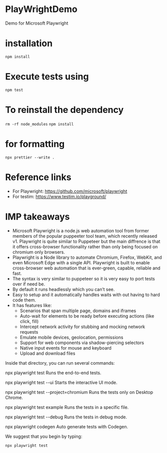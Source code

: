 # PlayWrightDemo

Demo for Microsoft Playwright

# installation

`npm install`

# Execute tests using

`npm test`

# To reinstall the dependency

`rm -rf node_modules`
`npm install`

# for formatting

`npx prettier --write .`

# Reference links

- For Playwright: https://github.com/microsoft/playwright
- For testim: https://www.testim.io/playground/

# IMP takeaways

- Microsoft Playwright is a node.js web automation tool from former members of the popular puppeeter tool team, which recently released v1. Playwright is quite similar to Puppeteer but the main diffrence is that it offers cross-browser functionality rather than only being focused on chromium only browsers.
- Playwright is a Node library to automate Chromium, Firefox, WebKit, and even Microsoft Edge with a single API. Playwright is built to enable cross-browser web automation that is ever-green, capable, reliable and fast.
- The syntax is very similar to puppeteer so it is very easy to port tests over if need be.
- By default it runs headlessly which you can’t see.
- Easy to setup and it automatically handles waits with out having to hard code them.
- It has features like:
    - Scenarios that span multiple page, domains and iframes
    - Auto-wait for elements to be ready before executing actions (like click, fill)
    - Intercept network activity for stubbing and mocking network requests
    - Emulate mobile devices, geolocation, permissions
    - Support for web components via shadow-piercing selectors
    - Native input events for mouse and keyboard
    - Upload and download files

Inside that directory, you can run several commands:

  npx playwright test
    Runs the end-to-end tests.

  npx playwright test --ui
    Starts the interactive UI mode.

  npx playwright test --project=chromium
    Runs the tests only on Desktop Chrome.

  npx playwright test example
    Runs the tests in a specific file.

  npx playwright test --debug
    Runs the tests in debug mode.

  npx playwright codegen
    Auto generate tests with Codegen.

We suggest that you begin by typing:

    npx playwright test

